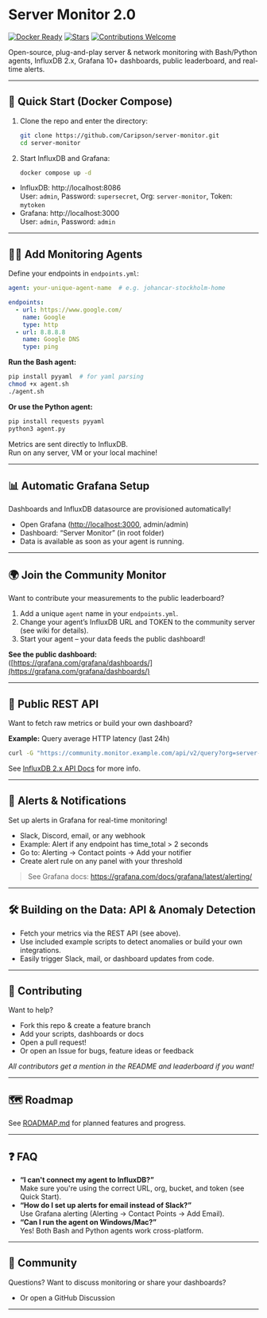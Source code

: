 # Server Monitor 2.0


[![Docker Ready](https://img.shields.io/badge/docker-ready-blue.svg)]()
[![Stars](https://img.shields.io/github/stars/Caripson/server-monitor)]()
[![Contributions Welcome](https://img.shields.io/badge/contributions-welcome-brightgreen.svg)]()

Open-source, plug-and-play server & network monitoring with Bash/Python agents, InfluxDB 2.x, Grafana 10+ dashboards, public leaderboard, and real-time alerts.

---

## 🚀 Quick Start (Docker Compose)

1. Clone the repo and enter the directory:
    ```bash
    git clone https://github.com/Caripson/server-monitor.git
    cd server-monitor
    ```

2. Start InfluxDB and Grafana:
    ```bash
    docker compose up -d
    ```

- InfluxDB: http://localhost:8086  
  User: `admin`, Password: `supersecret`, Org: `server-monitor`, Token: `mytoken`
- Grafana: http://localhost:3000  
  User: `admin`, Password: `admin`

---

## 🕵️‍♂️ Add Monitoring Agents

Define your endpoints in `endpoints.yml`:

```yaml
agent: your-unique-agent-name  # e.g. johancar-stockholm-home

endpoints:
  - url: https://www.google.com/
    name: Google
    type: http
  - url: 8.8.8.8
    name: Google DNS
    type: ping
```

**Run the Bash agent:**
```bash
pip install pyyaml  # for yaml parsing
chmod +x agent.sh
./agent.sh
```

**Or use the Python agent:**
```bash
pip install requests pyyaml
python3 agent.py
```

Metrics are sent directly to InfluxDB.  
Run on any server, VM or your local machine!

---

## 📊 Automatic Grafana Setup

Dashboards and InfluxDB datasource are provisioned automatically!

- Open Grafana ([http://localhost:3000](http://localhost:3000), admin/admin)
- Dashboard: “Server Monitor” (in root folder)
- Data is available as soon as your agent is running.

---

## 🌍 Join the Community Monitor

Want to contribute your measurements to the public leaderboard?

1. Add a unique `agent` name in your `endpoints.yml`.
2. Change your agent’s InfluxDB URL and TOKEN to the community server (see wiki for details).
3. Start your agent – your data feeds the public dashboard!

**See the public dashboard:**  
([https://grafana.com/grafana/dashboards/](https://grafana.com/grafana/dashboards/)

---

## 📡 Public REST API

Want to fetch raw metrics or build your own dashboard?

**Example:** Query average HTTP latency (last 24h)
```bash
curl -G "https://community.monitor.example.com/api/v2/query?org=server-monitor"   -H "Authorization: Token YOUR_PUBLIC_TOKEN"   --data-urlencode 'query=from(bucket: "public") |> range(start: -24h) |> filter(fn: (r) => r._field == "time_total") |> group(columns:["agent"]) |> mean()'
```
See [InfluxDB 2.x API Docs](https://docs.influxdata.com/influxdb/v2.0/api/) for more info.

---

## 🚨 Alerts & Notifications

Set up alerts in Grafana for real-time monitoring!

- Slack, Discord, email, or any webhook
- Example: Alert if any endpoint has time_total > 2 seconds
- Go to: Alerting → Contact points → Add your notifier
- Create alert rule on any panel with your threshold

> See Grafana docs: https://grafana.com/docs/grafana/latest/alerting/

---

## 🛠️ Building on the Data: API & Anomaly Detection

- Fetch your metrics via the REST API (see above).
- Use included example scripts to detect anomalies or build your own integrations.
- Easily trigger Slack, mail, or dashboard updates from code.

---

## 🤝 Contributing

Want to help?  
- Fork this repo & create a feature branch  
- Add your scripts, dashboards or docs  
- Open a pull request!  
- Or open an Issue for bugs, feature ideas or feedback

*All contributors get a mention in the README and leaderboard if you want!*

---

## 🗺️ Roadmap

See [ROADMAP.md](./ROADMAP.md) for planned features and progress.

---

## ❓ FAQ

- **“I can't connect my agent to InfluxDB?”**  
  Make sure you're using the correct URL, org, bucket, and token (see Quick Start).
- **“How do I set up alerts for email instead of Slack?”**  
  Use Grafana alerting (Alerting → Contact Points → Add Email).
- **“Can I run the agent on Windows/Mac?”**  
  Yes! Both Bash and Python agents work cross-platform.

---

## 💬 Community

Questions? Want to discuss monitoring or share your dashboards?
- Or open a GitHub Discussion

---

